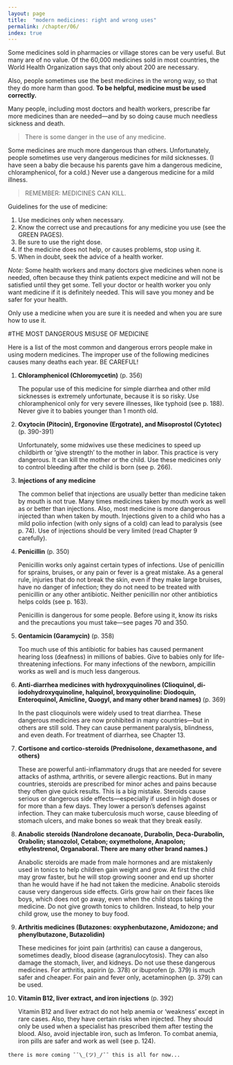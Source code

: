 ```yaml
---
layout: page
title:  "modern medicines: right and wrong uses"
permalink: /chapter/06/
index: true
---
```

Some medicines sold in pharmacies or village stores can be very useful. But many are of no value. Of the 60,000 medicines sold in most countries, the World Health Organization says that only about 200 are necessary.

Also, people sometimes use the best medicines in the wrong way, so that they do more harm than good. **To be helpful, medicine must be used correctly.**

Many people, including most doctors and health workers, prescribe far more medicines than are needed—and by so doing cause much needless sickness and death.

>There is some danger in the use of any medicine.

Some medicines are much more dangerous than others. Unfortunately, people sometimes use very dangerous medicines for mild sicknesses. (I have seen a baby die because his parents gave him a dangerous medicine, chloramphenicol, for a cold.) Never use a dangerous medicine for a mild illness.

>REMEMBER: MEDICINES CAN KILL.

Guidelines for the use of medicine:

 1. Use medicines only when necessary.
 2. Know the correct use and precautions for any medicine you use (see the GREEN PAGES).
 3. Be sure to use the right dose.
 4. If the medicine does not help, or causes problems, stop using it.
 5. When in doubt, seek the advice of a health worker.

_Note:_ Some health workers and many doctors give medicines when none is needed, often because they think patients expect medicine and will not be satisfied until they get some. Tell your doctor or health worker you only want medicine if it is definitely needed. This will save you money and be safer for your health.

Only use a medicine when you are sure it is needed and when you are sure how to use it.

#THE MOST DANGEROUS MISUSE OF MEDICINE

Here is a list of the most common and dangerous errors people make in using modern medicines. The improper use of the following medicines causes many deaths each year. BE CAREFUL!

  1. **Chloramphenicol (Chloromycetin)** (p. 356)

      The popular use of this medicine for simple diarrhea and other mild sicknesses is extremely unfortunate, because it is so risky. Use chloramphenicol only for very severe illnesses, like typhoid (see p. 188). Never give it to babies younger than 1 month old.

  2. **Oxytocin (Pitocin), Ergonovine (Ergotrate), and Misoprostol (Cytotec)** (p. 390-391)

      Unfortunately, some midwives use these medicines to speed up childbirth or ‘give strength’ to the mother in labor. This practice is very dangerous. It can kill the mother or the child. Use these medicines only to control bleeding after the child is born (see p. 266).

  3. **Injections of any medicine**

      The common belief that injections are usually better than medicine taken by mouth is not true. Many times medicines taken by mouth work as well as or better than injections. Also, most medicine is more dangerous injected than when taken by mouth. Injections given to a child who has a mild polio infection (with only signs of a cold) can lead to paralysis (see p. 74). Use of injections should be very limited (read Chapter 9 carefully).

  4. **Penicillin** (p. 350)

      Penicillin works only against certain types of infections. Use of penicillin for sprains, bruises, or any pain or fever is a great mistake. As a general rule, injuries that do not break the skin, even if they make large bruises, have no danger of infection; they do not need to be treated with penicillin or any other antibiotic. Neither penicillin nor other antibiotics helps colds (see p. 163).

      Penicillin is dangerous for some people. Before using it, know its risks and the precautions you must take—see pages 70 and 350.

  5. **Gentamicin  (Garamycin)** (p. 358)

      Too much use of this antibiotic for babies has caused permanent hearing loss (deafness) in millions of babies. Give to babies only for life-threatening infections. For many infections of the newborn, ampicillin works as well and is much less dangerous.

  6. **Anti-diarrhea medicines with hydroxyquinolines (Clioquinol, di-iodohydroxyquinoline, halquinol, broxyquinoline: Diodoquin, Enteroquinol, Amicline, Quogyl, and many other brand names)** (p. 369)

      In the past clioquinols were widely used to treat diarrhea. These dangerous medicines are now prohibited in many countries—but in others are still sold. They can cause permanent paralysis, blindness, and even death. For treatment of diarrhea, see Chapter 13.

  7. **Cortisone and cortico-steroids (Prednisolone, dexamethasone, and others)**

      These are powerful anti-inflammatory drugs that are needed for severe attacks of asthma, arthritis, or severe allergic reactions. But in many countries, steroids are prescribed for minor aches and pains because they often give quick results. This is a big mistake. Steroids cause serious or dangerous side effects—especially if used in high doses or for more than a few days. They lower a person’s defenses against infection. They can make tuberculosis much worse, cause bleeding of stomach ulcers, and make bones so weak that they break easily.

  8. **Anabolic steroids (Nandrolone decanoate, Durabolin, Deca-Durabolin, Orabolin; stanozolol, Cetabon; oxymetholone, Anapolon; ethylestrenol, Organaboral. There are many other brand names.)**

      Anabolic steroids are made from male hormones and are mistakenly used in tonics to help children gain weight and grow. At first the child may grow faster, but he will stop growing sooner and end up shorter than he would have if he had not taken the medicine. Anabolic steroids cause very dangerous side effects. Girls grow hair on their faces like boys, which does not go away, even when the child stops taking the medicine. Do not give growth tonics to children. Instead, to help your child grow, use the money to buy food.

  9. **Arthritis medicines (Butazones: oxyphenbutazone, Amidozone; and phenylbutazone, Butazolidin)**

      These medicines for joint pain (arthritis) can cause a dangerous, sometimes deadly, blood disease (agranulocytosis). They can also damage the stomach, liver, and kidneys. Do not use these dangerous medicines. For arthritis, aspirin (p. 378) or ibuprofen (p. 379) is much safer and cheaper. For pain and fever only, acetaminophen (p. 379) can be used.

  10. **Vitamin B12, liver extract, and iron injections** (p. 392)

      Vitamin B12 and liver extract do not help anemia or ‘weakness’ except in rare cases. Also, they have certain risks when injected. They should only be used when a specialist has prescribed them after testing the blood. Also, avoid injectable iron, such as Imferon. To combat anemia, iron pills are safer and work as well (see p. 124).



```
there is more coming ¯¯\_(ツ)_/¯¯ this is all for now...
```
